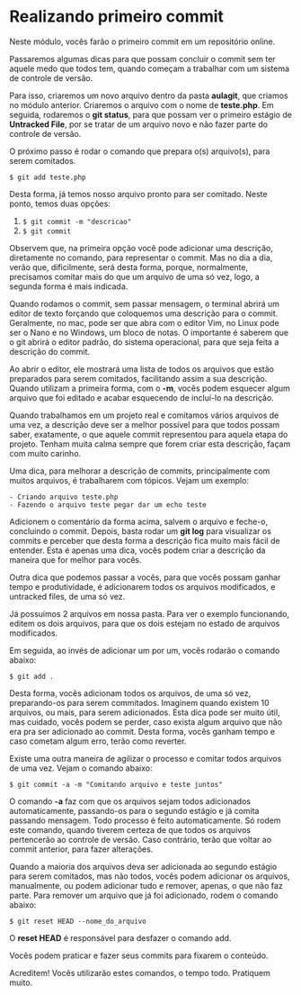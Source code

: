# Realizando primeiro commit

Neste módulo, vocês farão o primeiro commit em um repositório online.

Passaremos algumas dicas para que possam concluir o commit sem ter aquele medo que todos tem, quando começam a trabalhar com um sistema de controle de versão.

Para isso, criaremos um novo arquivo dentro da pasta **aulagit**, que criamos no módulo anterior. Criaremos o arquivo com o nome de **teste.php**. Em seguida, rodaremos o **git status**, para que possam ver o primeiro estágio de **Untracked File**, por se tratar de um arquivo novo e não fazer parte do controle de versão.

O próximo passo é rodar o comando que prepara o(s) arquivo(s), para serem comitados.

`$ git add teste.php`

Desta forma, já temos nosso arquivo pronto para ser comitado. Neste ponto, temos duas opções:

1. `$ git commit -m "descricao"`
2. `$ git commit`

Observem que, na primeira opção você pode adicionar uma descrição, diretamente no comando, para representar o commit. Mas no dia a dia, verão que, dificilmente, será desta forma, porque, normalmente, precisamos comitar mais do que um arquivo de uma só vez, logo, a segunda forma é mais indicada.

Quando rodamos o commit, sem passar mensagem, o terminal abrirá um editor de texto forçando que coloquemos uma descrição para o commit. Geralmente, no mac, pode ser que abra com o editor Vim, no Linux pode ser o Nano e no Windows, um bloco de notas. O importante é saberem que o git abrirá o editor padrão, do sistema operacional, para que seja feita a descrição do commit.

Ao abrir o editor, ele mostrará uma lista de todos os arquivos que estão preparados para serem comitados, facilitando assim a sua descrição. Quando utilizam a primeira forma, com o **-m**, vocês podem esquecer algum arquivo que foi editado e acabar esquecendo de incluí-lo na descrição.

Quando trabalhamos em um projeto real e comitamos vários arquivos de uma vez, a descrição deve ser a melhor possível para que todos possam saber, exatamente, o que aquele commit representou para aquela etapa do projeto. Tenham muita calma sempre que forem criar esta descrição, façam com muito carinho.

Uma dica, para melhorar a descrição de commits, principalmente com muitos arquivos, é trabalharem com tópicos. Vejam um exemplo:

```
- Criando arquivo teste.php
- Fazendo o arquivo teste pegar dar um echo teste
```

Adicionem o comentário da forma acima, salvem o arquivo e feche-o, concluindo o commit. Depois, basta rodar um **git log** para visualizar os commits e perceber que desta forma a descrição fica muito mais fácil de entender. Esta é apenas uma dica, vocês podem criar a descrição da maneira que for melhor para vocês.

Outra dica que podemos passar a vocês, para que vocês possam ganhar tempo e produtividade, é adicionarem todos os arquivos modificados, e untracked files, de uma só vez.

Já possuímos 2 arquivos em nossa pasta. Para ver o exemplo funcionando, editem os dois arquivos, para que os dois estejam no estado de arquivos modificados.

Em seguida, ao invés de adicionar um por um, vocês rodarão o comando abaixo:

`$ git add .`

Desta forma, vocês adicionam todos os arquivos, de uma só vez, preparando-os para serem commitados. Imaginem quando existem 10 arquivos, ou mais, para serem adicionados. 
Esta dica pode ser muito útil, mas cuidado, vocês podem se perder, caso exista algum arquivo que não era pra ser adicionado ao commit. Desta forma, vocês ganham tempo e caso cometam algum erro, terão como reverter.

Existe uma outra maneira de agilizar o processo e comitar todos arquivos de uma vez. Vejam o comando abaixo:

`$ git commit -a -m "Comitando arquivo e teste juntos"`

O comando **-a** faz com que os arquivos sejam todos adicionados automaticamente, passando-os para o segundo estágio e já comita passando mensagem. Todo processo é feito automaticamente. Só rodem este comando, quando tiverem certeza de que todos os arquivos pertencerão ao controle de versão. Caso contrário, terão que voltar ao commit anterior, para fazer alterações.

Quando a maioria dos arquivos deva ser adicionada ao segundo estágio para serem comitados, mas não todos, vocês podem adicionar os arquivos, manualmente, ou podem adicionar tudo e remover, apenas, o que não faz parte. 
Para remover um arquivo que já foi adicionado, rodem o comando abaixo:

`$ git reset HEAD --nome_do_arquivo`
  		  
 O **reset HEAD** é responsável para desfazer o comando add.

Vocês podem praticar e fazer seus commits para fixarem o conteúdo.

Acreditem! Vocês utilizarão estes comandos, o tempo todo. Pratiquem muito.